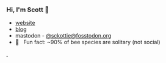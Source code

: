 ### Hi, I'm Scott 👋 

- [website](https://scottchamberlain.info)
- [blog](https://recology.info/)
- mastodon - [@sckottie@fosstodon.org](https://fosstodon.org/@sckottie)
- 🐝 &nbsp; Fun fact: ~90% of bee species are solitary (not social)

<a rel="me" href="https://fosstodon.org/@sckottie">&nbsp;</a>
